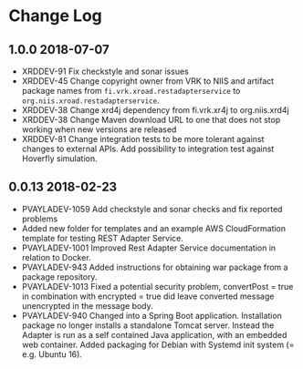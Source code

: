 # Change Log

## 1.0.0 2018-07-07
- XRDDEV-91 Fix checkstyle and sonar issues
- XRDDEV-45 Change copyright owner from VRK to NIIS and artifact package names from `fi.vrk.xroad.restadapterservice` to `org.niis.xroad.restadapterservice`.
- XRDDEV-38 Change xrd4j dependency from fi.vrk.xr4j to org.niis.xrd4j
- XRDDEV-38 Change Maven download URL to one that does not stop working when new versions are released
- XRDDEV-81 Change integration tests to be more tolerant against changes to external APIs. Add possibility to integration test against Hoverfly simulation. 

## 0.0.13 2018-02-23
- PVAYLADEV-1059 Add checkstyle and sonar checks and fix reported problems
- Added new folder for templates and an example AWS CloudFormation template for testing REST Adapter Service.
- PVAYLADEV-1001 Improved Rest Adapter Service documentation in relation to Docker.
- PVAYLADEV-943 Added instructions for obtaining war package from a package repository.
- PVAYLADEV-1013 Fixed a potential security problem, convertPost = true in combination with encrypted = true did leave converted message unencrypted in the message body.
- PVAYLADEV-940 Changed into a Spring Boot application. Installation package no longer installs a standalone Tomcat server. Instead the Adapter is run as a self contained Java application, with an embedded web container. Added packaging for Debian with Systemd init system (= e.g. Ubuntu 16).

